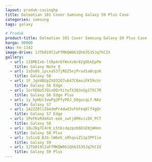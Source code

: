 ```yaml
---
layout: produk-casinghp
title: Dalmatian 101 Cover Samsung Galaxy S9 Plus Case
categories: samsung
tags: galaxy

# Produk
product-title: Dalmatian 101 Cover Samsung Galaxy S9 Plus Case
harga: 90000
sku: hn-1142
image-drive: 1JTb019l2aFfMKQW061Qh63535Jq7hCIX
gallery:
  - url: 1I8MEIxb-ltRp4r6fWvXzAr82gObkEpPm
    title: Galaxy Note 8
  - url: 1sOs0S_ipcxa537jRDZ5njPrud1a0cgsK
    title: Galaxy S6
  - url: 1F_JqV4BUpZXO32O7u647C6mxiFK59cUr
    title: Galaxy S6 Edge
  - url: 1orhDQoS7QixDQrXitufX3Q3xGg1TXC7R
    title: Galaxy S6 Edge Plus
  - url: 1y_hpHUr3vwPg3PfyPDJ_D0gxcqLf-NAz
    title: Galaxy S7
  - url: 1A2ZZ0liZG4dmPr4dwd3sFbFeq8lf4gQr
    title: Galaxy S7 Edge
  - url: 1PeFKvRdmXut-eek_swtj8MXviiOX_PCT
    title: Galaxy S8
  - url: 1OuJEg7C4r0_L5tEcdqzpzK6D1ENjWHon
    title: Galaxy S8 Plus
  - url: 1s5isQ_BJG-lW6eS_sRhqsuZ11p3PPIio
    title: Galaxy S9
  - url: 1JTb019l2aFfMKQW061Qh63535Jq7hCIX
    title: Galaxy S9 Plus
---
```

